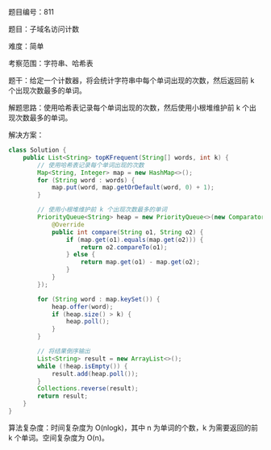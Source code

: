 题目编号：811

题目：子域名访问计数

难度：简单

考察范围：字符串、哈希表

题干：给定一个计数器，将会统计字符串中每个单词出现的次数，然后返回前 k 个出现次数最多的单词。

解题思路：使用哈希表记录每个单词出现的次数，然后使用小根堆维护前 k 个出现次数最多的单词。

解决方案：

```java
class Solution {
    public List<String> topKFrequent(String[] words, int k) {
        // 使用哈希表记录每个单词出现的次数
        Map<String, Integer> map = new HashMap<>();
        for (String word : words) {
            map.put(word, map.getOrDefault(word, 0) + 1);
        }

        // 使用小根堆维护前 k 个出现次数最多的单词
        PriorityQueue<String> heap = new PriorityQueue<>(new Comparator<String>() {
            @Override
            public int compare(String o1, String o2) {
                if (map.get(o1).equals(map.get(o2))) {
                    return o2.compareTo(o1);
                } else {
                    return map.get(o1) - map.get(o2);
                }
            }
        });

        for (String word : map.keySet()) {
            heap.offer(word);
            if (heap.size() > k) {
                heap.poll();
            }
        }

        // 将结果倒序输出
        List<String> result = new ArrayList<>();
        while (!heap.isEmpty()) {
            result.add(heap.poll());
        }
        Collections.reverse(result);
        return result;
    }
}
```

算法复杂度：时间复杂度为 O(nlogk)，其中 n 为单词的个数，k 为需要返回的前 k 个单词。空间复杂度为 O(n)。